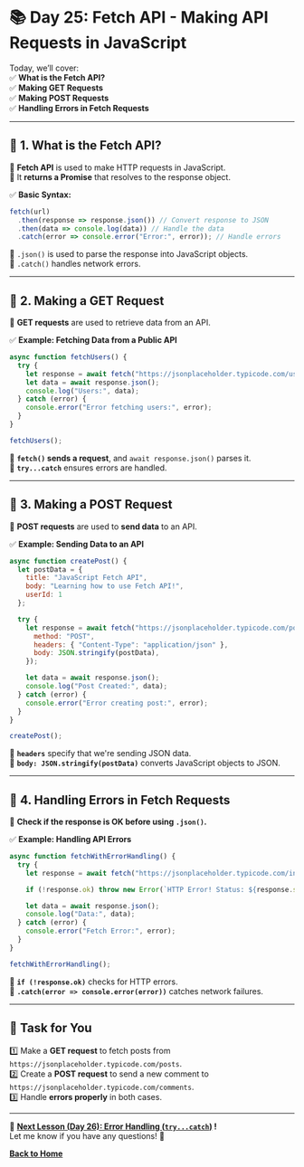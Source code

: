 # **📚 Day 25: Fetch API - Making API Requests in JavaScript**  

Today, we’ll cover:  
✅ **What is the Fetch API?**  
✅ **Making GET Requests**  
✅ **Making POST Requests**  
✅ **Handling Errors in Fetch Requests**  

---

## **🔹 1. What is the Fetch API?**  
📌 **Fetch API** is used to make HTTP requests in JavaScript.  
📌 It **returns a Promise** that resolves to the response object.  

✅ **Basic Syntax:**  
```js
fetch(url)
  .then(response => response.json()) // Convert response to JSON
  .then(data => console.log(data)) // Handle the data
  .catch(error => console.error("Error:", error)); // Handle errors
```
🔹 `.json()` is used to parse the response into JavaScript objects.  
🔹 `.catch()` handles network errors.  

---

## **🔹 2. Making a GET Request**  
📌 **GET requests** are used to retrieve data from an API.  

✅ **Example: Fetching Data from a Public API**  
```js
async function fetchUsers() {
  try {
    let response = await fetch("https://jsonplaceholder.typicode.com/users");
    let data = await response.json();
    console.log("Users:", data);
  } catch (error) {
    console.error("Error fetching users:", error);
  }
}

fetchUsers();
```
🔹 **`fetch()` sends a request**, and `await response.json()` parses it.  
🔹 **`try...catch`** ensures errors are handled.  

---

## **🔹 3. Making a POST Request**  
📌 **POST requests** are used to **send data** to an API.  

✅ **Example: Sending Data to an API**  
```js
async function createPost() {
  let postData = {
    title: "JavaScript Fetch API",
    body: "Learning how to use Fetch API!",
    userId: 1
  };

  try {
    let response = await fetch("https://jsonplaceholder.typicode.com/posts", {
      method: "POST",
      headers: { "Content-Type": "application/json" },
      body: JSON.stringify(postData),
    });

    let data = await response.json();
    console.log("Post Created:", data);
  } catch (error) {
    console.error("Error creating post:", error);
  }
}

createPost();
```
🔹 **`headers`** specify that we're sending JSON data.  
🔹 **`body: JSON.stringify(postData)`** converts JavaScript objects to JSON.  

---

## **🔹 4. Handling Errors in Fetch Requests**  
📌 **Check if the response is OK before using `.json()`.**  

✅ **Example: Handling API Errors**  
```js
async function fetchWithErrorHandling() {
  try {
    let response = await fetch("https://jsonplaceholder.typicode.com/invalid-url");

    if (!response.ok) throw new Error(`HTTP Error! Status: ${response.status}`);

    let data = await response.json();
    console.log("Data:", data);
  } catch (error) {
    console.error("Fetch Error:", error);
  }
}

fetchWithErrorHandling();
```
🔹 **`if (!response.ok)`** checks for HTTP errors.  
🔹 **`.catch(error => console.error(error))`** catches network failures.  

---

## **📝 Task for You**  
1️⃣ Make a **GET request** to fetch posts from `https://jsonplaceholder.typicode.com/posts`.  
2️⃣ Create a **POST request** to send a new comment to `https://jsonplaceholder.typicode.com/comments`.  
3️⃣ Handle **errors properly** in both cases.  

---

🎯 **[Next Lesson (Day 26): Error Handling (`try...catch`)](../day_26/README.md) !**  
Let me know if you have any questions! 🚀

[**Back to Home**](../../../)